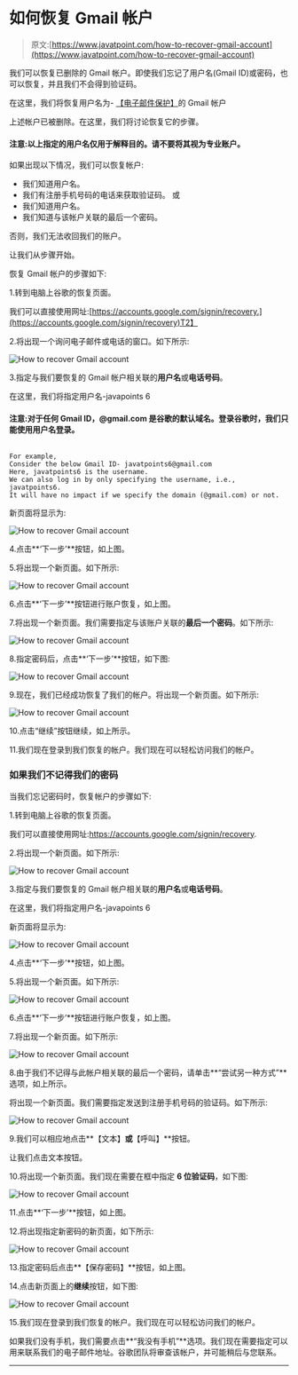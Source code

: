 # 如何恢复 Gmail 帐户

> 原文:[https://www.javatpoint.com/how-to-recover-gmail-account](https://www.javatpoint.com/how-to-recover-gmail-account)

我们可以恢复已删除的 Gmail 帐户。即使我们忘记了用户名(Gmail ID)或密码，也可以恢复，并且我们不会得到验证码。

在这里，我们将恢复用户名为- [【电子邮件保护】](/cdn-cgi/l/email-protection)的 Gmail 帐户

上述帐户已被删除。在这里，我们将讨论恢复它的步骤。

#### 注意:以上指定的用户名仅用于解释目的。请不要将其视为专业账户。

如果出现以下情况，我们可以恢复帐户:

*   我们知道用户名。
*   我们有注册手机号码的电话来获取验证码。
    或
*   我们知道用户名。
*   我们知道与该帐户关联的最后一个密码。

否则，我们无法收回我们的账户。

让我们从步骤开始。

恢复 Gmail 帐户的步骤如下:

1.转到电脑上谷歌的恢复页面。

我们可以直接使用网址:[https://accounts.google.com/signin/recovery.](https://accounts.google.com/signin/recovery)T2】

2.将出现一个询问电子邮件或电话的窗口。如下所示:

![How to recover Gmail account](../Images/62f48c0ed646a22c540e679320e6aee4.png)

3.指定与我们要恢复的 Gmail 帐户相关联的**用户名**或**电话号码**。

在这里，我们将指定用户名-javapoints 6

#### 注意:对于任何 Gmail ID，@gmail.com 是谷歌的默认域名。登录谷歌时，我们只能使用用户名登录。

```

For example,
Consider the below Gmail ID- javatpoints6@gmail.com
Here, javatpoints6 is the username.
We can also log in by only specifying the username, i.e., javatpoints6.
It will have no impact if we specify the domain (@gmail.com) or not.

```

新页面将显示为:

![How to recover Gmail account](../Images/712cfbe3e99c386cd6e18e71fce32589.png)

4.点击**‘下一步’**按钮，如上图。

5.将出现一个新页面。如下所示:

![How to recover Gmail account](../Images/133344520579c7cec5d0728296b185a1.png)

6.点击**‘下一步’**按钮进行账户恢复，如上图。

7.将出现一个新页面。我们需要指定与该账户关联的**最后一个密码**。如下所示:

![How to recover Gmail account](../Images/3fa2e73ccc38254b02c364ce56bfc2ba.png)

8.指定密码后，点击**‘下一步’**按钮，如下图:

![How to recover Gmail account](../Images/33c370ceb37b77ed6d0629e727ce2d49.png)

9.现在，我们已经成功恢复了我们的帐户。将出现一个新页面。如下所示:

![How to recover Gmail account](../Images/a3990c74e3fac3f970db044f316f27f5.png)

10.点击“继续”按钮继续，如上所示。

11.我们现在登录到我们恢复的帐户。我们现在可以轻松访问我们的帐户。

### 如果我们不记得我们的密码

当我们忘记密码时，恢复帐户的步骤如下:

1.转到电脑上谷歌的恢复页面。

我们可以直接使用网址:https://accounts.google.com/signin/recovery.

2.将出现一个新页面。如下所示:

![How to recover Gmail account](../Images/17d1714475bd5cd7b1807346e71a7070.png)

3.指定与我们要恢复的 Gmail 帐户相关联的**用户名**或**电话号码**。

在这里，我们将指定用户名-javapoints 6

新页面将显示为:

![How to recover Gmail account](../Images/c4b1a63d7a22b31e19d2a3506141ac0c.png)

4.点击**‘下一步’**按钮，如上图。

5.将出现一个新页面。如下所示:

![How to recover Gmail account](../Images/5581cad58e3a5236cb9308bc93925b63.png)

6.点击**‘下一步’**按钮进行账户恢复，如上图。

7.将出现一个新页面。如下所示:

![How to recover Gmail account](../Images/93c14d868a13bdd44bee88b2f22b4ecd.png)

8.由于我们不记得与此帐户相关联的最后一个密码，请单击**“尝试另一种方式”**选项，如上所示。

将出现一个新页面。我们需要指定发送到注册手机号码的验证码。如下所示:

![How to recover Gmail account](../Images/782e8e8c4098a8a78a5574a9502bf175.png)

9.我们可以相应地点击**【文本】**或**【呼叫】**按钮。

让我们点击文本按钮。

10.将出现一个新页面。我们现在需要在框中指定 **6 位验证码**，如下图:

![How to recover Gmail account](../Images/33b9cbc47bef72edff36268eeba4e2af.png)

11.点击**‘下一步’**按钮，如上图。

12.将出现指定新密码的新页面，如下所示:

![How to recover Gmail account](../Images/ff2937ed00e0b4c7612037bdf35e1f5c.png)

13.指定密码后点击**【保存密码】**按钮，如上图。

14.点击新页面上的**继续**按钮，如下图:

![How to recover Gmail account](../Images/1287f269467a01ef3eda52c09571c303.png)

15.我们现在登录到我们恢复的帐户。我们现在可以轻松访问我们的帐户。

如果我们没有手机，我们需要点击**“我没有手机”**选项。我们现在需要指定可以用来联系我们的电子邮件地址。谷歌团队将审查该帐户，并可能稍后与您联系。

* * *